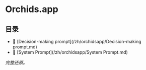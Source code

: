 # Orchids.app

## 目录

- 📄 [Decision-making prompt](/zh/orchidsapp/Decision-making prompt.md)
- 📄 [System Prompt](/zh/orchidsapp/System Prompt.md)

*完整还原。*
